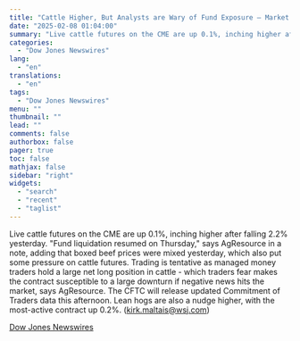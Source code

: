 ```yaml
---
title: "Cattle Higher, But Analysts are Wary of Fund Exposure — Market Talk"
date: "2025-02-08 01:04:00"
summary: "Live cattle futures on the CME are up 0.1%, inching higher after falling 2.2% yesterday. \"Fund liquidation resumed on Thursday,\" says AgResource in a note, adding that boxed beef prices were mixed yesterday, which also put some pressure on cattle futures. Trading is tentative as managed money traders hold a..."
categories:
  - "Dow Jones Newswires"
lang:
  - "en"
translations:
  - "en"
tags:
  - "Dow Jones Newswires"
menu: ""
thumbnail: ""
lead: ""
comments: false
authorbox: false
pager: true
toc: false
mathjax: false
sidebar: "right"
widgets:
  - "search"
  - "recent"
  - "taglist"
---
```


Live cattle futures on the CME are up 0.1%, inching higher after falling 2.2% yesterday. "Fund liquidation resumed on Thursday," says AgResource in a note, adding that boxed beef prices were mixed yesterday, which also put some pressure on cattle futures. Trading is tentative as managed money traders hold a large net long position in cattle - which traders fear makes the contract susceptible to a large downturn if negative news hits the market, says AgResource. The CFTC will release updated Commitment of Traders data this afternoon. Lean hogs are also a nudge higher, with the most-active contract up 0.2%. (kirk.maltais@wsj.com)

[Dow Jones Newswires](https://www.tradingview.com/news/DJN_DN20250207008337:0/)
